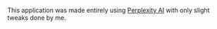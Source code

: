 This application was made entirely using [Perplexity AI](https://www.perplexity.ai/search/what-is-a-2d-4d-ratio-VhI7r9YnSxSyZvX.BSJvPw?1=t) with only slight tweaks done by me.

